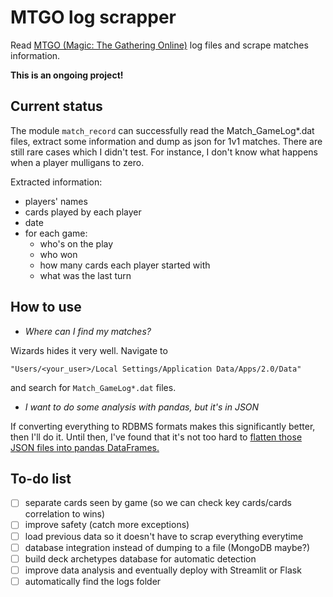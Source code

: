# MTGO log scrapper
Read [MTGO (Magic: The Gathering Online)](https://magic.wizards.com/en/mtgo) log files and scrape matches information.

**This is an ongoing project!**

## Current status
The module `match_record` can successfully read the Match_GameLog*.dat files, extract some information and dump as json for 1v1 matches.
There are still rare cases which I didn't test. For instance, I don't know what happens when a player mulligans to zero.

Extracted information:
- players' names
- cards played by each player
- date
- for each game:
  - who's on the play
  - who won
  - how many cards each player started with
  - what was the last turn
  
 ## How to use
 - *Where can I find my matches?*
 
 Wizards hides it very well. Navigate to
 ```
 "Users/<your_user>/Local Settings/Application Data/Apps/2.0/Data"
 ```
 and search for `Match_GameLog*.dat` files.
 
 - *I want to do some analysis with pandas, but it's in JSON*
 
 If converting everything to RDBMS formats makes this significantly better, then I'll do it. Until then, I've found that it's not too hard to [flatten those JSON files into pandas DataFrames.](https://www.kaggle.com/jboysen/quick-tutorial-flatten-nested-json-in-pandas)
  
 ## To-do list
 - [ ] separate cards seen by game (so we can check key cards/cards correlation to wins)
 - [ ] improve safety (catch more exceptions)
 - [ ] load previous data so it doesn't have to scrap everything everytime
 - [ ] database integration instead of dumping to a file (MongoDB maybe?)
 - [ ] build deck archetypes database for automatic detection
 - [ ] improve data analysis and eventually deploy with Streamlit or Flask
 - [ ] automatically find the logs folder

